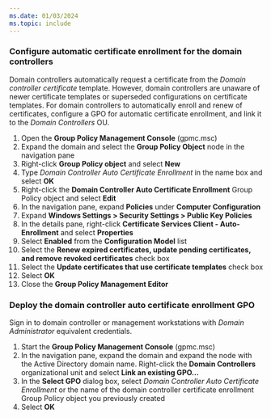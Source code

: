 ```yaml
---
ms.date: 01/03/2024
ms.topic: include
---
```


### Configure automatic certificate enrollment for the domain controllers

Domain controllers automatically request a certificate from the *Domain controller certificate* template. However, domain controllers are unaware of newer certificate templates or superseded configurations on certificate templates. For domain controllers to automatically enroll and renew of certificates, configure a GPO for automatic certificate enrollment, and link it to the *Domain Controllers* OU.

1. Open the **Group Policy Management Console** (gpmc.msc)
1. Expand the domain and select the **Group Policy Object** node in the navigation pane
1. Right-click **Group Policy object** and select **New**
1. Type *Domain Controller Auto Certificate Enrollment* in the name box and select **OK**
1. Right-click the **Domain Controller Auto Certificate Enrollment** Group Policy object and select **Edit**
1. In the navigation pane, expand **Policies** under **Computer Configuration**
1. Expand **Windows Settings > Security Settings > Public Key Policies**
1. In the details pane, right-click **Certificate Services Client - Auto-Enrollment** and select **Properties**
1. Select **Enabled** from the **Configuration Model** list
1. Select the **Renew expired certificates, update pending certificates, and remove revoked certificates** check box
1. Select the **Update certificates that use certificate templates** check box
1. Select **OK**
1. Close the **Group Policy Management Editor**

### Deploy the domain controller auto certificate enrollment GPO

Sign in to domain controller or management workstations with *Domain Administrator* equivalent credentials.

1. Start the **Group Policy Management Console** (gpmc.msc)
1. In the navigation pane, expand the domain and expand the node with the Active Directory domain name. Right-click the **Domain Controllers** organizational unit and select **Link an existing GPO…**
1. In the **Select GPO** dialog box, select *Domain Controller Auto Certificate Enrollment* or the name of the domain controller certificate enrollment Group Policy object you previously created
1. Select **OK**
